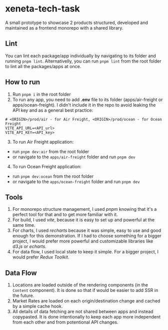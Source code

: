 # xeneta-tech-task

A small prototype to showcase 2 products structured, developed and maintained as a frontend monorepo with a shared library.

## Lint

You can lint each package/app individually by navigating to its folder and running `pnpm lint`. Alternativelly, you can run `pnpm lint` from the root folder to lint all the packages/apps at once.

## How to run

1. Run `pnpm i` in the root folder
2. To run any app, you need to add **.env** file to its folder (apps/air-freight or apps/ocean-freight). I didn't include it in the repo to avoid leaking the API key and as a general best practice:

```console
# <ORIGIN>/prod/air - for Air Freight, <ORIGIN>/prod/ocean - for Ocean Freight
VITE_API_URL=<API_url>
VITE_API_KEY=<API_key>
```

3. To run Air Freight application:

- run `pnpm dev:air` from the root folder
- or navigate to the `apps/air-freight` folder and run `pnpm dev`

4. To run Ocean Freight application:

- run `pnpm dev:ocean` from the root folder
- or navigate to the `apps/ocean-freight` folder and run `pnpm dev`

## Tools

1. For monorepo structure management, I used _pnpm_ knowing that it's a perfect tool for that and to get more familiar with it.
2. For build, I used _vite_, because it is easy to set up and powerful at the same time.
3. For charts, I used _recharts_ because it was simple, easy to use and good enough for this demonstration. If I had to choose something for a bigger project, I would prefer more powerful and customizable libraries like _d3.js_ or _echarts_.
4. For data flow, I used local state to keep it simple. For a bigger project, I would prefer _Redux Toolkit_.

## Data Flow

1. Locations are loaded outside of the rendering components (in the `Content` component). It is done so that if would be easier to add SSR in the future.
2. Market Rates are loaded on each origin/destination change and cached by a simple cache hook.
3. All details of data fetching are not shared between apps and instead copypasted. It is done intentionally to keep each app more independent from each other and from potentional API changes.
